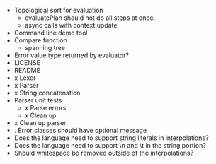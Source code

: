 * Topological sort for evaluation
  * evaluatePlan should not do all steps at once.
  * async calls with context update
* Command line demo tool
* Compare function
  * spanning tree
* Error value type returned by evaluator?
* LICENSE
* README
* x Lexer
* x Parser
* x String concatenation
* Parser unit tests
  * x Parse errors
  * x Clean up
* x Clean up parser
* . Error classes should have optional message
* Does the language need to support string literals in interpolations?
* Does the language need to support \n and \t in the string portion?
* Should whitespace be removed outside of the interpolations?
